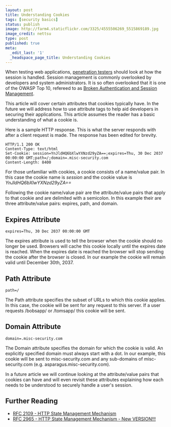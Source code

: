 ```yaml
---
layout: post
title: Understanding Cookies
tags: [security basics]
status: publish
image: http://farm4.staticflickr.com/3325/4555506269_5515869189.jpg
image_credit: nettsu
type: post
published: true
meta:
  _edit_last: '1'
  _headspace_page_title: Understanding Cookies
---
```

When testing web applications, [penetration testers][1] should look at how the session is handled. Session management is commonly overlooked by developers and system administrators. It is so often overlooked that it is one of the OWASP Top 10, refereed to as [Broken Authentication and Session Management](/2009/08/broken-authentication-and-session-management/).

This article will cover certain attributes that cookies typically have. In the future we will address how to use attribute tags to help aid developers in securing their applications. This article assumes the reader has a basic understanding of what a cookie is.

Here is a sample HTTP response. This is what the server responds with after a client request is made. The response has been edited for brevity.

	HTTP/1.1 200 OK
	Content-Type: text/html
	Set-Cookie: session=YnJldHQ6bXlwYXNzd29yZA==;expires=Thu, 30 Dec 2037 00:00:00 GMT;path=/;domain=.misc-security.com
	Content-Length: 8400

For those unfamiliar with cookies, a cookie consists of a name/value pair. In this case the cookie name is _session_ and the cookie value is _YnJldHQ6bXlwYXNzd29yZA==_

Following the cookie name/value pair are the attribute/value pairs that apply to that cookie and are delimited with a semicolon. In this example their are three attribute/value pairs: expires, path, and domain.

## Expires Attribute

	expires=Thu, 30 Dec 2037 00:00:00 GMT
	
The expires attribute is used to tell the browser when the cookie should no longer be used. Browsers will cache this cookie locally until the expires date is reached. When the expires date is reached the browser will stop sending the cookie after the browser is closed. In our example the cookie will remain valid until December 30th, 2037.

## Path Attribute
	
	path=/

The Path attribute specifies the subset of URLs to which this cookie applies. In this case, the cookie will be sent for any request to this server. If a user requests /bobsapp/ or /tomsapp/ this cookie will be sent.

## Domain Attribute
	
	domain=.misc-security.com
	
The Domain attribute specifies the domain for which the cookie is valid.  An explicitly specified domain must always start with a dot. In our example, this cookie will be sent to misc-security.com and any sub-domains of misc-security.com (e.g. asparagus.misc-security.com).

In a future article we will continue looking at the attribute/value pairs that cookies can have and will even revisit these attributes explaining how each needs to be understood to securely handle a user's session.

## Further Reading

* [RFC 2109 - HTTP State Management Mechanism](http://www.ietf.org/rfc/rfc2109.txt)
* [RFC 2965 - HTTP State Management Mechanism - New VERSION!!!](http://www.ietf.org/rfc/rfc2965)

[1]: /2012/12/penetration-testing-as-a-first-step/
